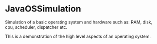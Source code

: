 # JavaOSSimulation
Simulation of a basic operating system and hardware such as: RAM, disk, cpu, scheduler, dispatcher etc. 

This is a demonstration of the high level aspects of an operating system.
